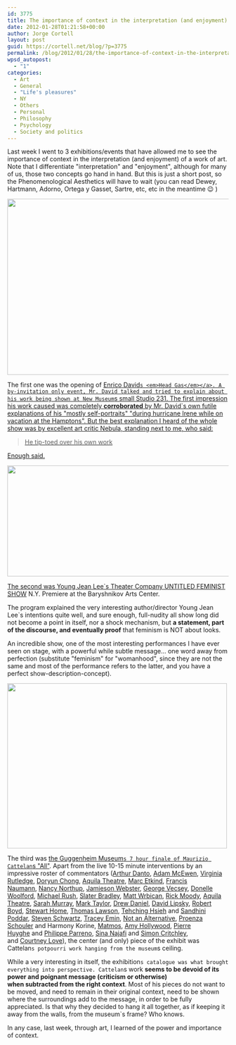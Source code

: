 ```yaml
---
id: 3775
title: The importance of context in the interpretation (and enjoyment) of a work of art
date: 2012-01-28T01:21:58+00:00
author: Jorge Cortell
layout: post
guid: https://cortell.net/blog/?p=3775
permalink: /blog/2012/01/28/the-importance-of-context-in-the-interpretation-and-enjoyment-of-a-work-of-art/
wpsd_autopost:
  - "1"
categories:
  - Art
  - General
  - "Life's pleasures"
  - NY
  - Others
  - Personal
  - Philosophy
  - Psychology
  - Society and politics
---
```

Last week I went to 3 exhibitions/events that have allowed me to see the importance of context in the interpretation (and enjoyment) of a work of art. Note that I differentiate "interpretation" and "enjoyment", although for many of us, those two concepts go hand in hand. But this is just a short post, so the Phenomenological Aesthetics will have to wait (you can read Dewey, Hartmann, Adorno, Ortega y Gasset, Sartre, etc, etc in the meantime 😉 )

<img class="aligncenter" title="Enrico David" src="https://www.globalgraphica.com/wp-content/uploads/2012/01/head-gas-enrico-david-new-museum-new-york-city-artists-2012-2.jpg" alt="" width="535" height="400" />

The first one was the opening of <a title="https://www.newmuseum.org/exhibitions/456" href="https://www.newmuseum.org/exhibitions/456" target="_blank">Enrico David`s <em>Head Gas</em></a>. A by-invitation only event, Mr. David talked and tried to explain about his work being shown at New Museum`s small Studio 231. The first impression his work caused was completely **corroborated** by Mr. David`s own futile explanations of his "mostly self-portraits" "during hurricane Irene while on vacation at the Hamptons". But the best explanation I heard of the whole show was by excellent art critic Nebula, standing next to me, who said:

> He tip-toed over his own work

Enough said.

<p style="text-align: center">
  <img class="aligncenter" title="Untitled" src="https://www.bacnyc.org/images/uploads/LgEvent_YJLUTFS_02.jpg" alt="" width="620" height="252" />
</p>

The second was <a title="https://www.bacnyc.org/events/performances/yjl" href="https://www.bacnyc.org/events/performances/yjl" target="_blank">Young Jean Lee`s Theater Company UNTITLED FEMINIST SHOW</a> N.Y. Premiere at the Baryshnikov Arts Center.

The program explained the very interesting author/director Young Jean Lee`s intentions quite well, and sure enough, full-nudity all show long did not become a point in itself, nor a shock mechanism, but **a statement, part of the discourse, and eventually proof** that feminism is NOT about looks.

An incredible show, one of the most interesting performances I have ever seen on stage, with a powerful while subtle message... one word away from perfection (substitute "feminism" for "womanhood", since they are not the same and most of the performance refers to the latter, and you have a perfect show-description-concept).

<img class="aligncenter" title="Cattelan" src="https://lh4.googleusercontent.com/-IOlQ27A-ygI/TxuWZYD3-TI/AAAAAAAAANQ/3XwdkOjAyfA/w500-h375-k/20120121_233608.jpg" alt="" width="500" height="375" />

The third was <a title="https://www.guggenheim.org/new-york/press-room/news/4430-the-guggenheim-organizes-seven-hour-finale-for-maurizio-cattelan-all-" href="https://www.guggenheim.org/new-york/press-room/news/4430-the-guggenheim-organizes-seven-hour-finale-for-maurizio-cattelan-all-" target="_blank">the Guggenheim Museum`s 7 hour finale of Maurizio Cattelan`s "All"</a>. Apart from the live 10-15 minute interventions by an impressive roster of commentators ([Arthur Danto](https://www.guggenheim.org/new-york/press-room/news/4434#Danto ""), [Adam McEwen](https://www.guggenheim.org/new-york/press-room/news/4434#McEwen ""), [Virginia Rutledge](https://www.guggenheim.org/new-york/press-room/news/4434#Rutledge ""), [Doryun Chong](https://www.guggenheim.org/new-york/press-room/news/4434#Chong ""), [Aquila Theatre](https://www.guggenheim.org/new-york/press-room/news/4434#Aquila ""), [Marc Etkind](https://www.guggenheim.org/new-york/press-room/news/4434#Etkind ""), [Francis Naumann](https://www.guggenheim.org/new-york/press-room/news/4434#Naumann ""), [Nancy Northup](https://www.guggenheim.org/new-york/press-room/news/4434#Northup ""), [Jamieson Webster](https://www.guggenheim.org/new-york/press-room/news/4434#Webster ""), [George Vecsey](https://www.guggenheim.org/new-york/press-room/news/4434#Vecsey ""), [Donelle Woolford](https://www.guggenheim.org/new-york/press-room/news/4434#Woolford ""), [Michael Rush](https://www.guggenheim.org/new-york/press-room/news/4434#Rush ""), [Slater Bradley](https://www.guggenheim.org/new-york/press-room/news/4434#Bradley ""), [Matt Wrbican](https://www.guggenheim.org/new-york/press-room/news/4434#Wrbican ""), [Rick Moody](https://www.guggenheim.org/new-york/press-room/news/4434#Moody ""), [Aquila Theatre](https://www.guggenheim.org/new-york/press-room/news/4434#Aquila ""), [Sarah Murray](https://www.guggenheim.org/new-york/press-room/news/4434#Murray ""), [Mark Taylor](https://www.guggenheim.org/new-york/press-room/news/4434#Taylor ""), [Drew Daniel](https://www.guggenheim.org/new-york/press-room/news/4434#Daniel ""), [David Lipsky](https://www.guggenheim.org/new-york/press-room/news/4434#Lipsky ""), [Robert Boyd](https://www.guggenheim.org/new-york/press-room/news/4434#Boyd ""), [Stewart Home](https://www.guggenheim.org/new-york/press-room/news/4434#Home ""), [Thomas Lawson](https://www.guggenheim.org/new-york/press-room/news/4434#Lawson ""), [Tehching Hsieh](https://www.guggenheim.org/new-york/press-room/news/4434#Hsieh "") and [Sandhini Poddar](https://www.guggenheim.org/new-york/press-room/news/4434#Poddar ""), [Steven Schwartz](https://www.guggenheim.org/new-york/press-room/news/4434#Schwartz ""), [Tracey Emin](https://www.guggenheim.org/new-york/press-room/news/4434#Emin ""), [Not an Alternative](https://www.guggenheim.org/new-york/press-room/news/4434#NotanAlternative ""), [Proenza Schouler](https://www.guggenheim.org/new-york/press-room/news/4434#ProenzaSchouler "") and Harmony Korine, [Matmos](https://www.guggenheim.org/new-york/press-room/news/4434#Matmos ""), [Amy Hollywood](https://www.guggenheim.org/new-york/press-room/news/4434#Hollywood ""), [Pierre Huyghe](https://www.guggenheim.org/new-york/press-room/news/4434#Huyghe "") and [Philippe Parreno](https://www.guggenheim.org/new-york/press-room/news/4434#Parreno ""), [Sina Najafi](https://www.guggenheim.org/new-york/press-room/news/4434#Najafi "") and [Simon Critchley](https://www.guggenheim.org/new-york/press-room/news/4434#Critchley ""), and [Courtney Love](https://www.guggenheim.org/new-york/press-room/news/4434#Love "")), the center (and only) piece of the exhibit was Cattelan`s potpourri work hanging from the museum`s ceiling.

While a very interesting in itself, the exhibition`s catalogue was what brought everything into perspective. Cattelan`s work **seems to be devoid of its power and poignant message (criticism or otherwise) when subtracted from the right context**. Most of his pieces do not want to be moved, and need to remain in their original context, need to be shown where the surroundings add to the message, in order to be fully appreciated. Is that why they decided to hang it all together, as if keeping it away from the walls, from the museum`s frame? Who knows.

In any case, last week, through art, I learned of the power and importance of context.